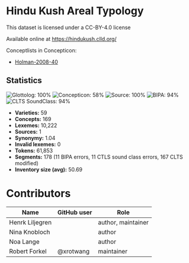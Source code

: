 # Hindu Kush Areal Typology

This dataset is licensed under a CC-BY-4.0 license

Available online at https://hindukush.clld.org/


Conceptlists in Concepticon:
- [Holman-2008-40](https://concepticon.clld.org/contributions/Holman-2008-40)
## Statistics


![Glottolog: 100%](https://img.shields.io/badge/Glottolog-100%25-brightgreen.svg "Glottolog: 100%")
![Concepticon: 58%](https://img.shields.io/badge/Concepticon-58%25-red.svg "Concepticon: 58%")
![Source: 100%](https://img.shields.io/badge/Source-100%25-brightgreen.svg "Source: 100%")
![BIPA: 94%](https://img.shields.io/badge/BIPA-94%25-green.svg "BIPA: 94%")
![CLTS SoundClass: 94%](https://img.shields.io/badge/CLTS%20SoundClass-94%25-green.svg "CLTS SoundClass: 94%")

- **Varieties:** 59
- **Concepts:** 169
- **Lexemes:** 10,222
- **Sources:** 1
- **Synonymy:** 1.04
- **Invalid lexemes:** 0
- **Tokens:** 61,853
- **Segments:** 178 (11 BIPA errors, 11 CTLS sound class errors, 167 CLTS modified)
- **Inventory size (avg):** 50.69

# Contributors

Name | GitHub user | Role
--- | --- | ---
Henrk Liljegren |  | author, maintainer
Nina Knobloch | | author
Noa Lange | | author
Robert Forkel | @xrotwang | maintainer



